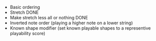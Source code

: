 * Basic ordering
 *  Stretch DONE
 *  Make stretch less all or nothing DONE
 *  Inverted note order (playing a higher note on a lower string)
 *  Known shape modifier (set known playable shapes to a representive playability score)
